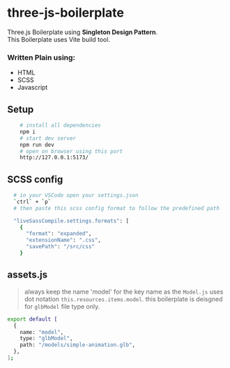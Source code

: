 # three-js-boilerplate

Three.js Boilerplate using **Singleton Design Pattern**. </br>
This Boilerplate uses Vite build tool.</br>

### Written Plain using:

- HTML
- SCSS
- Javascript

## Setup

```bash
    # install all dependencies
    npm i
    # start dev server
    npm run dev
    # open on browser using this port
    http://127.0.0.1:5173/
```

## SCSS config

```bash
  # in your VSCode open your settings.json
  `ctrl` + `p`
  # then paste this scss config format to follow the predefined path

  "liveSassCompile.settings.formats": [
    {
      "format": "expanded",
      "extensionName": ".css",
      "savePath": "/src/css"
    }
```

## assets.js

> always keep the name 'model' for the key name as the `Model.js` uses dot notation `this.resources.items.model`.
> this boilerplate is deisgned for `glbModel` file type only.

```bash
export default [
  {
    name: "model",
    type: "glbModel",
    path: "/models/simple-animation.glb",
  },
];
```
